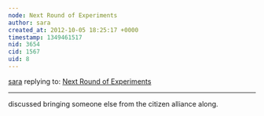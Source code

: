 ```yaml
---
node: Next Round of Experiments
author: sara
created_at: 2012-10-05 18:25:17 +0000
timestamp: 1349461517
nid: 3654
cid: 1567
uid: 8
---
```




[sara](../profile/sara) replying to: [Next Round of Experiments](../notes/megan/9-5-2012/next-round-experiments)

----
discussed bringing someone else from the citizen alliance along.
